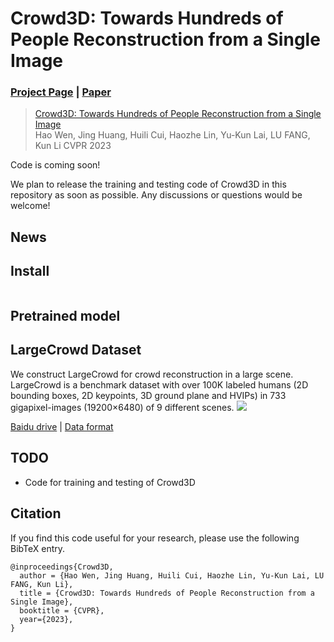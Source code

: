 # Crowd3D: Towards Hundreds of People Reconstruction from a Single Image




### [Project Page](http://cic.tju.edu.cn/faculty/likun/projects/Crowd3D) | [Paper](http://cic.tju.edu.cn/faculty/likun/projects/Crowd3D/asserts/main_paper.pdf) 


> [Crowd3D: Towards Hundreds of People Reconstruction from a Single Image]()  
> Hao Wen, Jing Huang, Huili Cui, Haozhe Lin, Yu-Kun Lai, LU FANG, Kun Li 
> CVPR 2023

Code is coming soon!

We plan to release the training and testing code of Crowd3D in this repository as soon as possible. Any discussions or questions would be welcome!

## News

## Install

```
```

## Pretrained model


## LargeCrowd Dataset
We construct LargeCrowd for crowd reconstruction in a large scene. LargeCrowd is a benchmark dataset with over 100K labeled humans (2D bounding boxes, 2D keypoints, 3D ground plane and HVIPs) in 733 gigapixel-images (19200×6480) of 9 different scenes. 
![](assets/imgs/Dataset.gif)

[Baidu drive](https://pan.baidu.com/s/1XBJPD41fPysCtl1byP_8HA?pwd=c2lw) | [Data format](assets/docs/largecrowd.md)



## TODO

- Code for training and testing of Crowd3D


## Citation

If you find this code useful for your research, please use the following BibTeX entry.

```
@inproceedings{Crowd3D,
  author = {Hao Wen, Jing Huang, Huili Cui, Haozhe Lin, Yu-Kun Lai, LU FANG, Kun Li},
  title = {Crowd3D: Towards Hundreds of People Reconstruction from a Single Image},
  booktitle = {CVPR},
  year={2023},
}
```
